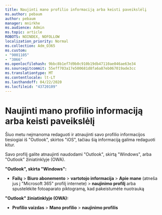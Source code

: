 ```yaml
---
title: Naujinti mano profilio informaciją arba keisti paveikslėlį
ms.author: pebaum
author: pebaum
manager: mnirkhe
ms.audience: Admin
ms.topic: article
ROBOTS: NOINDEX, NOFOLLOW
localization_priority: Normal
ms.collection: Adm_O365
ms.custom:
- "9001105"
- "3066"
ms.openlocfilehash: 9bbc8b1ef7d9b0c910b19db47110ae046ae63e34
ms.sourcegitcommit: 55eff703a17e500681d8fa6a87eb067019ade3cc
ms.translationtype: MT
ms.contentlocale: lt-LT
ms.lasthandoff: 04/22/2020
ms.locfileid: "43720109"
---
```

# <a name="update-my-profile-information-or-change-my-picture"></a>Naujinti mano profilio informaciją arba keisti paveikslėlį

Šiuo metu neįmanoma redaguoti ir atnaujinti savo profilio informacijos tiesiogiai iš "Outlook", skirtos "iOS", tačiau šią informaciją galima redaguoti kitur. 

Savo profilį galite atnaujinti naudodami "Outlook", skirtą "Windows", arba "Outlook" žiniatinklyje (OWA). 

**"Outlook", skirta "Windows":** 

- **Failų** > **Biuro abonemento** > **vartotojo informacija** > **Apie mane** (atneša jus į "Microsoft 365" profilį internete) > **naujinimo profilį** arba spustelėkite fotoaparato piktogramą, kad pakeistumėte nuotrauką  
  
**"Outlook" žiniatinklyje (OWA):** 

- **Profilio vaizdas** > **Mano profilio** > **naujinimo profilis**
